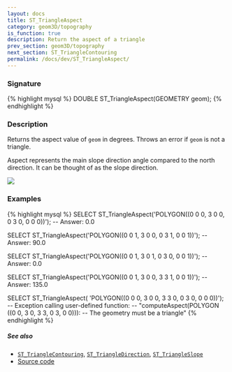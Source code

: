 ```yaml
---
layout: docs
title: ST_TriangleAspect
category: geom3D/topography
is_function: true
description: Return the aspect of a triangle
prev_section: geom3D/topography
next_section: ST_TriangleContouring
permalink: /docs/dev/ST_TriangleAspect/
---
```


### Signature

{% highlight mysql %}
DOUBLE ST_TriangleAspect(GEOMETRY geom);
{% endhighlight %}

### Description

Returns the aspect value of `geom` in degrees. Throws an error if
`geom` is not a triangle.

Aspect represents the main slope direction angle compared to the
north direction. It can be thought of as the slope direction.

<img class="displayed" src="../ST_TriangleAspect_1.png"/>

### Examples

{% highlight mysql %}
SELECT ST_TriangleAspect('POLYGON((0 0 0, 3 0 0, 0 3 0, 0 0 0))');
-- Answer: 0.0

SELECT ST_TriangleAspect('POLYGON((0 0 1, 3 0 0, 0 3 1, 0 0 1))');
-- Answer: 90.0

SELECT ST_TriangleAspect('POLYGON((0 0 1, 3 0 1, 0 3 0, 0 0 1))');
-- Answer: 0.0

SELECT ST_TriangleAspect('POLYGON((0 0 1, 3 0 0, 3 3 1, 0 0 1))');
-- Answer: 135.0

SELECT ST_TriangleAspect(
    'POLYGON((0 0 0, 3 0 0, 3 3 0, 0 3 0, 0 0 0))');
-- Exception calling user-defined function:
--     "computeAspect(POLYGON ((0 0, 3 0, 3 3, 0 3, 0 0))):
--     The geometry must be a triangle"
{% endhighlight %}

##### See also

* [`ST_TriangleContouring`](../ST_TriangleContouring),
  [`ST_TriangleDirection`](../ST_TriangleDirection),
  [`ST_TriangleSlope`](../ST_TriangleSlope)
* <a href="https://github.com/orbisgis/h2gis/blob/master/h2gis-functions/src/main/java/org/h2gis/functions/spatial/topography/ST_TriangleAspect.java" target="_blank">Source code</a>
